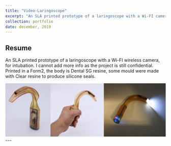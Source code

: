 ```yaml
---
title: "Video-Laringoscope"
excerpt: "An SLA printed prototype of a laringoscope with a Wi-FI camera, for intubation."
collection: portfolio
date: december, 2019
---
```


## Resume

An SLA printed prototype of a laringoscope with a Wi-FI wireless camera, for intubation. I cannot add more info as the project is still confidential. Printed in a Form2, the body is Dental SG resine, some mould were made with Clear resine to produce silicone seals.

<img src="/images/laringo.png" width="750">
---






